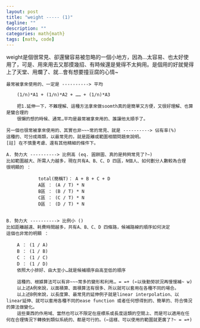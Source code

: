 ```yaml
---
layout: post
title: "weight ----- (1)"
tagline: ""
description: ""
categories: math{math}
tags: [math, code]
---
```



weight是個很常見、卻還蠻容易被忽略的一個小地方，因為…太容易、也太好使用了，可是、用來用去又那摸幾招、有時候還是覺得不太夠用。是個用的好就覺得上了天堂、用爛了、就…會有想要撞豆腐的心情~

    最常被拿來使用的、一定是 ----------> 平均

        (1/n)*A1 + (1/n)*A2 + …… + (1/n)*A3
<!-- more -->
        把1.延伸一下，不難理解、這種方法拿來做soomth真的是簡單又方便，又很好理解、也算是蠻合理的
        很懶的想的時候、通常…平均是最常被拿來用的、誰讓他太順手了。

    另一個也很常被拿來使用的、其實也非~~~常的常見、就是 ----------> 佔有率(%)
    這種的、可分成兩類，以最常見的，就是距離或範圍相關問題來說明。
    [註] 在不慎重考慮、還有其他精細的條件下。

    A. 勢力大 ----------> 比例高 (eq. 圓餅圖、真的是夠夠常見了?~)
    比如範圍越大、所需人力越多，現在共有A、B、C、D 四區，N個人、如何劃分人數較為合理
    很明顯的 ： 

                total(簡稱T)： A + B + C + D
                A區 ： (A / T) * N
                B區 ： (B / T) * N
                C區 ： (C / T) * N
                D區 ： (D / T) * N


    B. 勢力大 ----------> 比例小 ()
    比如距離越遠、耗費時間越多，共有A、B、C、D 四條路，候補路線的順序如何決定
    這個也非常的明顯 ：

        A ： (1 / A)
        B ： (1 / B)
        C ： (1 / C)
        D ： (1 / D)
        依照大小排好、由大至小…就是候補順序由高至低的順序

        這種的、根據算法可以有非~~~常多的變形和利用… = =+ (←以後勤勞狀況再慢慢補~ w)
        以上述A例來說，以面積算、面積算法有很多、所以就可以套用在各種不同的場合。
        以上述B例來說，以長度算、最常見的延伸例子就是linear interpolation、以linear延伸、就可以套用各種不同的ease function 或者任何想得到的、簡單的、符合情況的算法做變化。
        這些東西的作用域、當然也可以不限定在座標系或長度這類的空間上、而是可以適用在任何在合理情況下轉換到類似系統的、都是可行的。(←這樣、可以使用的範圍就更廣了?~ = =+)